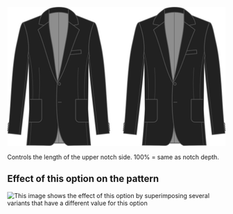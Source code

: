![Collar notch return](collarnotchreturn.svg)

Controls the length of the upper notch side. 100% = same as notch depth.

## Effect of this option on the pattern

![This image shows the effect of this option by superimposing several variants that have a different value for this option](jaeger\_collarnotchreturn\_sample.svg "Effect of this option on the pattern")
